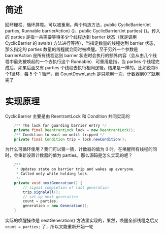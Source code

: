 # 简述
回环栅栏、循环屏障。可以被重用。两个构造方法，public CyclicBarrier(int parties, Runnable barrierAction) {}、public CyclicBarrier(int parties) {}。传入的 parties 是指一共需要等待多少个线程达到 barrier 状态（就是调用 CyclicBarrier 的 await() 方法进行等待），当指定数量的线程达到 barrier 状态，那么指定的 parties 数量的线程就会同时被唤醒。至于另外一个参数是 barrierAction 是所有线程达到 barrier 状态时会执行的额外内容（会从由几个线程中最先被唤起的一个去执行这个 Runnable）
可重用是指，当 parties 个线程完成后，如果后面又有 parties 个线程去执行相同逻辑，结果是一样的。比如说每5个1循环，每 5 个 1 循环，而 CountDownLatch 是只能用一次，计数器到0了就用完了

# 实现原理
CyclicBarrier 主要是由 ReentrantLock 和 Condition 共同实现的
```JAVA
    /** The lock for guarding barrier entry */
    private final ReentrantLock lock = new ReentrantLock();
    /** Condition to wait on until tripped */
    private final Condition trip = lock.newCondition();
```
为什么可循环使用？我们可以猜一猜，计数器的值为 0 时，在唤醒所有线程的同时，会重新设置计数器的值为 parties。那么源码是怎么实现的呢？
```JAVA
    /**
     * Updates state on barrier trip and wakes up everyone.
     * Called only while holding lock.
     */
    private void nextGeneration() {
        // signal completion of last generation
        trip.signalAll();
        // set up next generation
        count = parties;
        generation = new Generation();
    }
```
实际的唤醒操作是 nextGeneration() 方法里实现的，果然，唤醒全部线程之后又 `count = parties;` 了，所以又能重新开始一轮
